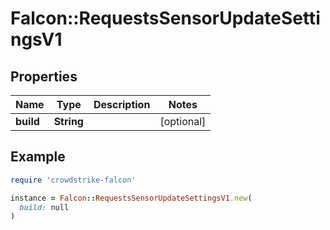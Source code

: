 # Falcon::RequestsSensorUpdateSettingsV1

## Properties

| Name | Type | Description | Notes |
| ---- | ---- | ----------- | ----- |
| **build** | **String** |  | [optional] |

## Example

```ruby
require 'crowdstrike-falcon'

instance = Falcon::RequestsSensorUpdateSettingsV1.new(
  build: null
)
```

